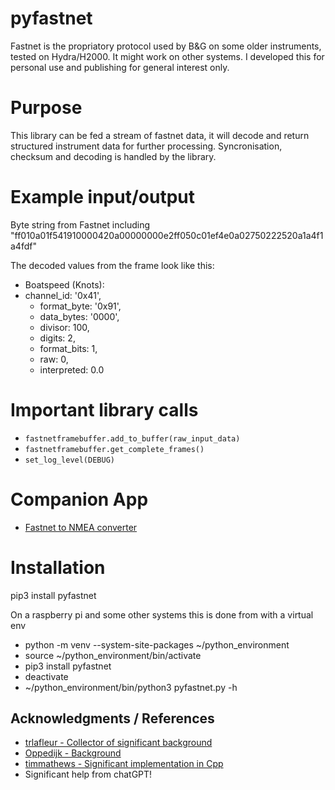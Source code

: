 # pyfastnet
Fastnet is the propriatory protocol used by B&G on some older instruments, tested on Hydra/H2000. It might work on other systems. I developed this for personal use and publishing for general interest only. 

# Purpose
This library can be fed a stream of fastnet data, it will decode and return structured instrument data for further processing. Syncronisation, checksum and decoding is handled by the library.

# Example input/output
Byte string from Fastnet including "ff010a01f541910000420a00000000e2ff050c01ef4e0a02750222520a1a4f1a4fdf"

The decoded values from the frame look like this:

- Boatspeed (Knots): 
- channel_id: '0x41', 
	- format_byte: '0x91', 
	- data_bytes: '0000', 
	- divisor: 100, 
	- digits: 2, 
	- format_bits: 1, 
	- raw: 0, 
	- interpreted: 0.0



# Important library calls
- ```fastnetframebuffer.add_to_buffer(raw_input_data)```
- ```fastnetframebuffer.get_complete_frames()```
- ```set_log_level(DEBUG)```

# Companion App
- [Fastnet to NMEA converter](https://github.com/ghotihook/FN2IP) 

# Installation
pip3 install pyfastnet

On a raspberry pi and some other systems this is done from with a virtual env
- python -m venv --system-site-packages ~/python_environment
- source ~/python_environment/bin/activate
- pip3 install pyfastnet
- deactivate
- ~/python_environment/bin/python3 pyfastnet.py -h 



## Acknowledgments / References

- [trlafleur - Collector of significant background](https://github.com/trlafleur) 
- [Oppedijk - Background](https://www.oppedijk.com/bandg/fastnet.html)
- [timmathews - Significant implementation in Cpp](https://github.com/timmathews/bg-fastnet-driver)
- Significant help from chatGPT!